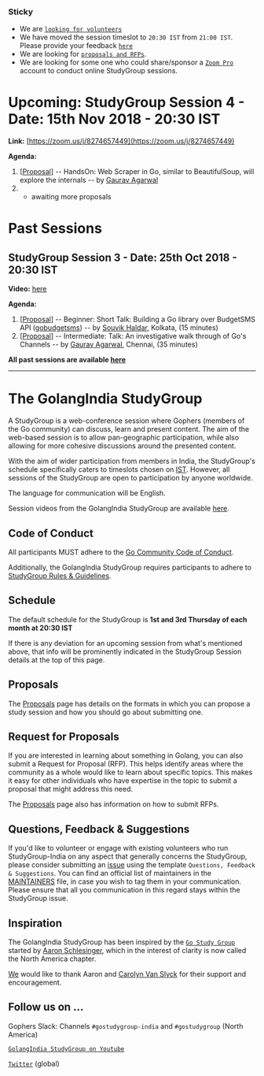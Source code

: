 ### Sticky

* We are [`looking for volunteers`](https://github.com/golangindia/StudyGroup/issues/10)
* We have moved the session timeslot to `20:30 IST` from `21:00 IST`. Please provide your feedback [`here`](https://github.com/golangindia/StudyGroup/issues/8)
* We are looking for [`proposals and RFPs`](https://github.com/golangindia/StudyGroup/blob/master/PROPOSALS.md).
* We are looking for some one who could share/sponsor a [`Zoom Pro`](https://zoom.us/pricing) account to conduct online StudyGroup sessions.

# Upcoming: StudyGroup Session 4 - Date: 15th Nov 2018 - 20:30 IST

**Link:** [https://zoom.us/j/8274657449](https://zoom.us/j/8274657449)

**Agenda:**

1. \[[Proposal](https://github.com/golangindia/StudyGroup/issues/11)\] -- HandsOn: Web Scraper in Go, similar to BeautifulSoup, will explore the internals -- by [Gaurav Agarwal](https://github.com/algogrit)
2. + awaiting more proposals

# Past Sessions

## StudyGroup Session 3 - Date: 25th Oct 2018 - 20:30 IST

**Video:** [here](https://www.youtube.com/watch?v=jBvA3Q2zkHI)

**Agenda:**

1. \[[Proposal](https://github.com/golangindia/StudyGroup/issues/12)\] -- Beginner: Short Talk: Building a Go library over BudgetSMS API ([gobudgetsms](https://github.com/souvikhaldar/gobudgetsms)) -- by [Souvik Haldar](https://github.com/souvikhaldar), Kolkata, (15 minutes)
2. \[[Proposal](https://github.com/golangindia/StudyGroup/issues/13)\] -- Intermediate: Talk: An investigative walk through of Go's Channels -- by [Gaurav Agarwal](https://github.com/algogrit), Chennai, (35 minutes)

**All past sessions are available [here](PAST_SESSIONS.md)**

----

# The GolangIndia StudyGroup

A StudyGroup is a web-conference session where Gophers (members of the Go community) can discuss, learn and present content. The aim of the web-based session is to allow pan-geographic participation, while also allowing for more cohesive discussions around the presented content.

With the aim of wider participation from members in India, the StudyGroup's schedule specifically caters to timeslots chosen on [IST](https://en.wikipedia.org/wiki/Indian_Standard_Time). However, all sessions of the StudyGroup are open to participation by anyone worldwide.

The language for communication will be English.

Session videos from the GolangIndia StudyGroup are available [here](https://www.youtube.com/channel/UCJ3tfDfrAZYtuIclbgETFyQ).

## Code of Conduct

All participants MUST adhere to the [Go Community Code of Conduct](https://golang.org/conduct).

Additionally, the GolangIndia StudyGroup requires participants to adhere to [StudyGroup Rules & Guidelines](RULES_AND_GUIDELINES.md).

## Schedule

The default schedule for the StudyGroup is **1st and 3rd Thursday of each month at 20:30 IST**

If there is any deviation for an upcoming session from what's mentioned above, that info will be prominently indicated in the StudyGroup Session details at the top of this page.

## Proposals

The [Proposals](PROPOSALS.md) page has details on the formats in which you can propose a study session and how you should go about submitting one.

## Request for Proposals

If you are interested in learning about something in Golang, you can also submit a Request for Proposal (RFP). This helps identify areas where the community as a whole would like to learn about specific topics. This makes it easy for other individuals who have expertise in the topic to submit a proposal that might address this need.

The [Proposals](PROPOSALS.md) page also has information on how to submit RFPs.

## Questions, Feedback & Suggestions

If you'd like to volunteer or engage with existing volunteers who run StudyGroup-India on any aspect that generally concerns the StudyGroup, please consider submitting an [issue](https://github.com/golangindia/StudyGroup/issues/new/choose) using the template `Questions, Feedback & Suggestions`. You can find an official list of maintainers in the [MAINTAINERS](MAINTAINERS) file, in case you wish to tag them in your communication. Please ensure that all you communication in this regard stays within the StudyGroup issue.

## Inspiration

The GolangIndia StudyGroup has been inspired by the [`Go Study Group`](https://gophersource.com/study-group/) started by [Aaron Schlesinger](https://arschles.com/), which in the interest of clarity is now called the North America chapter.

[We](MAINTAINERS) would like to thank Aaron and [Carolyn Van Slyck](https://carolynvanslyck.com/) for their support and encouragement.

## Follow us on ...

Gophers Slack: Channels `#gostudygroup-india` and `#gostudygroup` (North America)

[`GolangIndia StudyGroup on Youtube`](https://www.youtube.com/channel/UCJ3tfDfrAZYtuIclbgETFyQ)

[`Twitter`](https://twitter.com/gostudygroup) (global)
